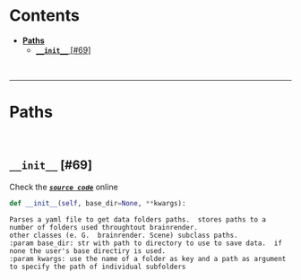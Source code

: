



Contents
========

* [**Paths**](#paths)
	* [**`__init__`**  [#69]](#__init__--69)


&nbsp;

--------
# **Paths**




&nbsp;
## **`__init__`**  [#69]
  
Check the [***``source code``***](https://github.com/BrancoLab/BrainRender/tree/brainglobeintegration/blob/master/brainrender/Utils/paths_manager.py#L69) online

```python
def __init__(self, base_dir=None, **kwargs):
```  


```text
Parses a yaml file to get data folders paths.  stores paths to a number of folders used throughtout brainrender.  
other classes (e. G.  brainrender. Scene) subclass paths. 
:param base_dir: str with path to directory to use to save data.  if none the user's base directiry is used.  
:param kwargs: use the name of a folder as key and a path as argument to specify the path of individual subfolders

```
